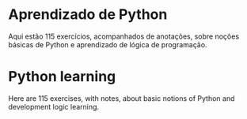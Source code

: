 # Aprendizado de Python

Aqui estão 115 exercícios, acompanhados de anotações, sobre noções básicas de Python e aprendizado de lógica de programação.

# Python learning

Here are 115 exercises, with notes, about basic notions of Python and development logic learning.